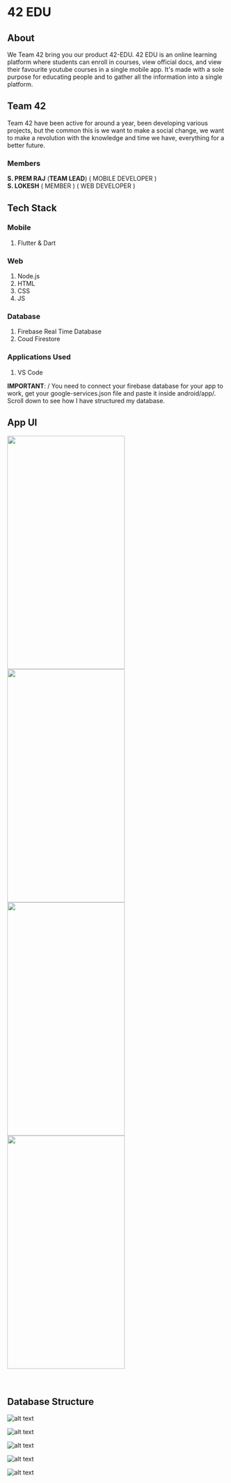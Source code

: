 # 42 EDU
## About
We Team 42 bring you our product 42-EDU. 42 EDU is an online learning platform where students can enroll in courses, view official docs, and view their favourite youtube courses in a single mobile app. It's made with a sole purpose for educating people and to gather all the information into a single platform.

## Team 42
Team 42 have been active for around a year, been developing various projects, but the common this is we want to make a social change, we want to make a revolution with the 
knowledge and time we have, everything for a better future.

### Members
**S. PREM RAJ**  (**TEAM LEAD**) ( MOBILE DEVELOPER ) \
**S. LOKESH** ( MEMBER ) ( WEB DEVELOPER ) 

## Tech Stack 

### Mobile 
1) Flutter & Dart 

### Web
1) Node.js
2) HTML 
3) CSS 
4) JS 

### Database
1) Firebase Real Time Database
2) Coud Firestore

### Applications Used
1) VS Code


**IMPORTANT**: / You need to connect your firebase database for your app to work, get your google-services.json file and paste it inside android/app/. Scroll down to see how I have structured my database.

## App UI

<div>
  <img src="https://github.com/Premmmm/42-EDU-Online-Learning-Platform/blob/master/assets/screenshots/featuredscreen1.jpg" height="535" width="270" />
  <img src="https://github.com/Premmmm/42-EDU-Online-Learning-Platform/blob/master/assets/screenshots/featuredscreen2.jpg"  height="535" width="270" />
  <img src="https://github.com/Premmmm/42-EDU-Online-Learning-Platform/blob/master/assets/screenshots/courseenroll.jpg"  height="535" width="270" />
  <img src="https://github.com/Premmmm/42-EDU-Online-Learning-Platform/blob/master/assets/screenshots/videoscreen.jpg"  height="535" width="270">
</div><br><br>

## Database Structure

![alt text](https://github.com/Premmmm/42-EDU-Online-Learning-Platform/blob/master/assets/database%20structure/42Edu%20database%201.png?raw=true)

![alt text](https://github.com/Premmmm/42-EDU-Online-Learning-Platform/blob/master/assets/database%20structure/42Edu%20database%202.png?raw=true)

![alt text](https://github.com/Premmmm/42-EDU-Online-Learning-Platform/blob/master/assets/database%20structure/42Edu%20database%203.png?raw=true)

![alt text](https://github.com/Premmmm/42-EDU-Online-Learning-Platform/blob/master/assets/database%20structure/42Edu%20database%204.png?raw=true)

![alt text](https://github.com/Premmmm/42-EDU-Online-Learning-Platform/blob/master/assets/database%20structure/42Edu%20database%205.png?raw=true)

